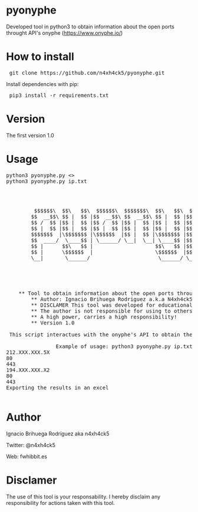 # pyonyphe
Developed tool in python3 to obtain information about the open ports throught API's onyphe (https://www.onyphe.io/)

# How to install

<pre> git clone https://github.com/n4xh4ck5/pyonyphe.git </pre>

Install dependencies with pip:

<pre> pip3 install -r requirements.txt </pre>

# Version

The first version 1.0

# Usage

<pre>
python3 pyonyphe.py <<IPs>>
python3 pyonyphe.py ip.txt

	                                                                                                              
		                                                            $$\                 
		                                                            $$ |                
		 $$$$$$\  $$\   $$\  $$$$$$\  $$$$$$$\  $$\   $$\  $$$$$$\  $$$$$$$\   $$$$$$\  
		$$  __$$\ $$ |  $$ |$$  __$$\ $$  __$$\ $$ |  $$ |$$  __$$\ $$  __$$\ $$  __$$\ 
		$$ /  $$ |$$ |  $$ |$$ /  $$ |$$ |  $$ |$$ |  $$ |$$ /  $$ |$$ |  $$ |$$$$$$$$ |
		$$ |  $$ |$$ |  $$ |$$ |  $$ |$$ |  $$ |$$ |  $$ |$$ |  $$ |$$ |  $$ |$$   ____|
		$$$$$$$  |\$$$$$$$ |\$$$$$$  |$$ |  $$ |\$$$$$$$ |$$$$$$$  |$$ |  $$ |\$$$$$$$\ 
		$$  ____/  \____$$ | \______/ \__|  \__| \____$$ |$$  ____/ \__|  \__| \_______|
		$$ |      $$\   $$ |                    $$\   $$ |$$ |                          
		$$ |      \$$$$$$  |                    \$$$$$$  |$$ |                          
		\__|       \______/                      \______/ \__|                          
				                                                                                                      
                                                                                                              
                                                                                                              
	

	** Tool to obtain information about the open ports throught API's onyphe.
    	** Author: Ignacio Brihuega Rodriguez a.k.a N4xh4ck5
    	** DISCLAMER This tool was developed for educational goals. 
    	** The author is not responsible for using to others goals.
    	** A high power, carries a high responsibility!
    	** Version 1.0
 
 This script interactues with the onyphe's API to obtain the ports opened of a network address. The result by default is exported in xlsx format

				Example of usage: python3 pyonyphe.py ip.txt
212.XXX.XXX.5X
80
443
194.XXX.XXX.X2
80
443
Exporting the results in an excel

</pre>

# Author

Ignacio Brihuega Rodríguez aka n4xh4ck5

Twitter: @n4xh4ck5

Web: fwhibbit.es

# Disclamer

The use of this tool is your responsability. I hereby disclaim any responsibility for actions taken with this tool.                          
                                                  

